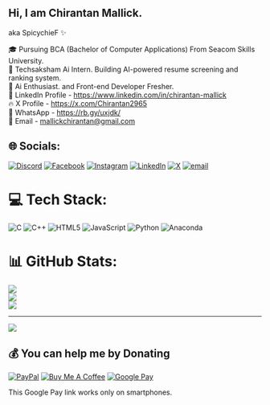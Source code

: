 ## Hi, I am Chirantan Mallick.
aka SpicychieF ✨

🎓 Pursuing BCA (Bachelor of Computer Applications) From Seacom Skills University. <br/>
💼 Techsaksham Ai Intern. Building AI-powered resume screening and ranking system.<br/>
🤖 Ai Enthusiast. and Front-end Developer Fresher.<br/>
🔗 LinkedIn Profile - https://www.linkedin.com/in/chirantan-mallick <br/>
🔥 X Profile - https://x.com/Chirantan2965 <br/>
💬 WhatsApp - https://rb.gy/uxjdk/ <br/>
📧 Email - mallickchirantan@gmail.com <br/>


## 🌐 Socials:
[![Discord](https://img.shields.io/badge/Discord-%237289DA.svg?logo=discord&logoColor=white)](https://discord.gg/https://discord.gg/EmRcW9rnGs) [![Facebook](https://img.shields.io/badge/Facebook-%231877F2.svg?logo=Facebook&logoColor=white)](https://facebook.com/Dninja2965) [![Instagram](https://img.shields.io/badge/Instagram-%23E4405F.svg?logo=Instagram&logoColor=white)](https://instagram.com/heres_chirantan) [![LinkedIn](https://img.shields.io/badge/LinkedIn-%230077B5.svg?logo=linkedin&logoColor=white)](https://linkedin.com/in/chirantan-mallick) [![X](https://img.shields.io/badge/X-black.svg?logo=X&logoColor=white)](https://x.com/Chirantan2965) [![email](https://img.shields.io/badge/Email-D14836?logo=gmail&logoColor=white)](mailto:mallickchirantan@gmail.com) 

# 💻 Tech Stack:
![C](https://img.shields.io/badge/c-%2300599C.svg?style=flat&logo=c&logoColor=white) ![C++](https://img.shields.io/badge/c++-%2300599C.svg?style=flat&logo=c%2B%2B&logoColor=white) ![HTML5](https://img.shields.io/badge/html5-%23E34F26.svg?style=flat&logo=html5&logoColor=white) ![JavaScript](https://img.shields.io/badge/javascript-%23323330.svg?style=flat&logo=javascript&logoColor=%23F7DF1E) ![Python](https://img.shields.io/badge/python-3670A0?style=flat&logo=python&logoColor=ffdd54) ![Anaconda](https://img.shields.io/badge/Anaconda-%2344A833.svg?style=flat&logo=anaconda&logoColor=white)
# 📊 GitHub Stats:
![](https://github-readme-stats.vercel.app/api?username=SpicychieF05&theme=tokyonight&hide_border=false&include_all_commits=true&count_private=false)<br/>
![](https://nirzak-streak-stats.vercel.app/?user=SpicychieF05&theme=tokyonight&hide_border=false)<br/>
![](https://github-readme-stats.vercel.app/api/top-langs/?username=SpicychieF05&theme=tokyonight&hide_border=false&include_all_commits=true&count_private=false&layout=compact)

---
[![](https://visitcount.itsvg.in/api?id=SpicychieF05&icon=0&color=0)](https://visitcount.itsvg.in)

  ## 💰 You can help me by Donating
[![PayPal](https://img.shields.io/badge/PayPal-00457C?style=for-the-badge&logo=paypal&logoColor=white)](https://paypal.me/chirantan2965?country.x=IN&locale.x=en_GB)
[![Buy Me A Coffee](https://img.shields.io/badge/Buy%20Me%20a%20Coffee-ffdd00?style=for-the-badge&logo=buy-me-a-coffee&logoColor=black)](https://www.buymeacoffee.com/chirantan_mallick)
[![Google Pay](https://img.shields.io/badge/Google%20Pay-007EE5?style=for-the-badge&logo=google-pay&logoColor=white)](upi://pay?pa=mallickchirantan@oksbi&pn=Chirantan%20Mallick&cu=INR)

This Google Pay link works only on smartphones.

